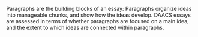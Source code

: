 Paragraphs are the building blocks of an essay: Paragraphs organize ideas into manageable chunks, and show how the ideas develop. DAACS essays are assessed in terms of whether paragraphs are focused on a main idea, and the extent to which ideas are connected within paragraphs.

